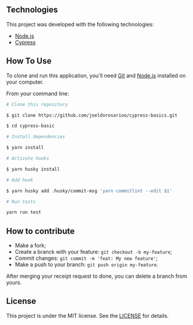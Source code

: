 ## Technologies

This project was developed with the following technologies:

- [Node.js](https://nodejs.org)
- [Cypress](https://www.cypress.io)

## How To Use

To clone and run this application, you'll need [Git](https://git-scm.com) and [Node.js](https://nodejs.org) installed on your computer.

From your command line:

```bash
# Clone this repository

$ git clone https://github.com/joeldorosarioo/cypress-basics.git

$ cd cypress-basic

# Install dependencies

$ yarn install

# Activate hooks

$ yarn husky install

# Add hook

$ yarn husky add .husky/commit-msg 'yarn commitlint --edit $1'

# Run tests

yarn run test
```

## How to contribute

- Make a fork;
- Create a branck with your feature: `git checkout -b my-feature`;
- Commit changes: `git commit -m 'feat: My new feature'`;
- Make a push to your branch: `git push origin my-feature`.

After merging your receipt request to done, you can delete a branch from yours.

## License

This project is under the MIT license. See the [LICENSE](/LICENSE) for details.
